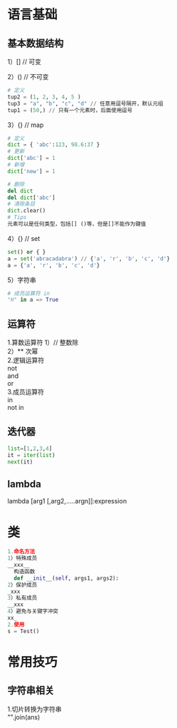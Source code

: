 #  语言基础
## 基本数据结构  
1）[] // 可变  

2）() // 不可变  
```python
# 定义
tup2 = (1, 2, 3, 4, 5 )
tup3 = "a", "b", "c", "d" // 任意用逗号隔开，默认元组
tup1 = (50,) // 只有一个元素时，后面使用逗号
```
3）{} // map   
```python
# 定义
dict = { 'abc':123, 98.6:37 }  
# 更新
dict['abc'] = 1
# 新增
dict['new'] = 1

# 删除
del dict  
del dict['abc']
# 清除条目
dict.clear()
# Tips
元素可以是任何类型，包括[] ()等，但是[]不能作为键值
```
4）{} // set  
```python
set() or { }
a = set('abracadabra') // {'a', 'r', 'b', 'c', 'd'}
a = {'a', 'r', 'b', 'c', 'd'}

```
5）字符串  
```python
# 成员运算符 in
"H" in a => True

```
## 运算符  
1.算数运算符
1）// 整数除  
2）** 次幂  
2.逻辑运算符  
not  
and  
or  
3.成员运算符  
in  
not in  
## 迭代器
```python
list=[1,2,3,4]
it = iter(list)
next(it)
```
## lambda 
lambda [arg1 [,arg2,.....argn]]:expression  

# 类  
```python
1.命名方法
1）特殊成员
__xxx__ 
  构造函数
  def __init__(self, args1, args2):
2）保护成员
_xxx 
3）私有成员
__xxx 
4）避免与关键字冲突
xx_
2.使用
s = Test()
```
## 


# 常用技巧
## 字符串相关　
1.切片转换为字符串  
"".join(ans)    
